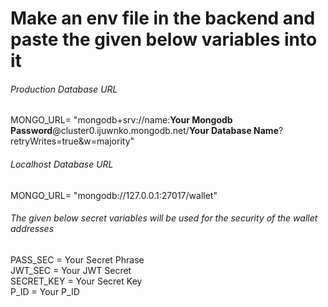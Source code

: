 # Make an env file in the backend and paste the given below variables into it
<h6>Production Database URL</h6>
 MONGO_URL= "mongodb+srv://name:<b>Your Mongodb Password</b>@cluster0.ijuwnko.mongodb.net/<b>Your Database Name</b>?retryWrites=true&w=majority"
 <h6>Localhost Database URL</h6>
MONGO_URL= "mongodb://127.0.0.1:27017/wallet"
<h6>The given below secret variables will be used for the security of the wallet addresses</h6>
PASS_SEC = Your Secret Phrase </br>
JWT_SEC = Your JWT Secret </br>
SECRET_KEY = Your Secret Key </br>
P_ID = Your P_ID
